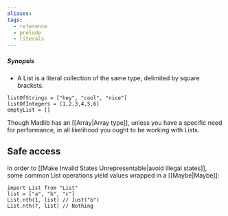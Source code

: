 ```yaml
---
aliases: 
tags:
  - reference
  - prelude
  - literals
---
```

##### Synopsis
- A List is a literal collection of the same type, delimited by square brackets.

```mad
listOfStrings = ["hey", "cool", "nice"]
listOfIntegers = [1,2,3,4,5,6]
emptyList = []
```

Though Madlib has an [[Array|Array type]], unless you have a specific need for performance, in all likelihood you ought to be working with Lists.
## Safe access

In order to [[Make Invalid States Unrepresentable|avoid illegal states]], some common List operations yield values wrapped in a [[Maybe|Maybe]]:
```mad
import List from "List"
list = ["a", "b", "c"]
List.nth(1, list) // Just("b")
List.nth(7, list) // Nothing
```